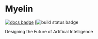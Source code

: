 # Myelin

[![docs badge](https://img.shields.io/badge/docs-master-blue.svg)](https://docs.myelin.ch/myelin)
[![build status badge](https://teamcity.myelin.ch/app/rest/builds/buildType:(id:Myelin_CleanBuild)/statusIcon.svg)

Designing the Future of Artifical Intelligence
